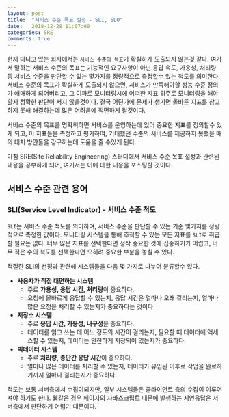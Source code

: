 ```yaml
---
layout: post
title:  "서비스 수준 목표 설정 - SLI, SLO"
date:   2018-12-28 11:07:00
categories: SRE
comments: true
---
```

현재 다니고 있는 회사에서는 `서비스 수준의 목표`가 확실하게 도출되지 않는것 같다. 여기서 말하는 서비스 수준의 목표는 기능적인 요구사항이 아닌 응답 속도, 가용성, 처리량 등 서비스 수준을 판단할 수 있는 몇가지를 정량적으로 측정할수 있는 척도를 의미한다. 서비스 수준의 목표가 확실하게 도출되지 않으면, 서비스가 만족해야할 성능 수준 정의가 애매하게 되어버리고, 그 여파로 모니터링시에 어떠한 지표 위주로 모니터링을 해야할지 정확한 판단이 서지 않을것이다. 결국 어딘가에 문제가 생기면 올바른 지표를 참고하지 못해 해결하는데 많은 어려움에 직면하게 될것이다.

서비스 수준의 목표를 명확히하면 서비스를 운영하는데 있어 중요한 지표를 정의할수 있게 되고, 이 지표들을 측정하고 평가하여, 기대했던 수준의 서비스를 제공하지 못했을 때의 대처 방안들을 강구하는데 도움을 줄 수있게 된다.

마침 SRE(Site Reliability Engineering) 스터디에서 서비스 수준 목표 설정과 관련된 내용을 공부하게 되어, 여기서는 이에 대한 내용을 포스팅할 것이다.

## 서비스 수준 관련 용어
### SLI(Service Level Indicator) - 서비스 수준 척도
`SLI`는 서비스 수준 척도를 의미하며, 서비스 수준을 판단할 수 있는 기준 몇가지를 정량적으로 측정한 값이다.
모니터링 시스템을 통해 추적할 수 있는 모든 지표를 `SLI`로 취급할 필요는 없다. 너무 많은 지표를 선택한다면 정작 중요한 것에 집중하기가 어렵고, 너무 적은 수의 척도를 선택한다면 오히려 중요한 부분을 놓칠 수 있다.

적절한 SLI의 선정과 관련해 시스템들을 다음 몇 가지로 나누어 분류할수 있다.
- **사용자가 직접 대면하는 시스템**
    - 주로 **가용성, 응답 시간, 처리량**이 중요하다.
    - 요청에 올바르게 응답할 수 있는지, 응답 시간은 얼마나 오래 걸리는지, 얼마나 많은 요청을 처리할 수 있는지가 중요하다는 것이다.
- **저장소 시스템**
    - 주로 **응답 시간, 가용성, 내구성**을 중요하다.
    - 데이터를 읽고 쓰는 데 어느 정도의 시간이 걸리는지, 필요할 때 데이터에 액세스할 수 있는지, 데이터는 안전하게 저장되어 있는지가 중요하다.
- **빅데이터 시스템**
    - 주로 **처리량, 종단간 응답 시간**이 중요하다.
    - 얼마나 많은 데이터를 처리할 수 있는지, 데이터가 유입된 이후로 작업을 완료하기까지 얼마나 걸리는지가 중요하다.

척도는 보통 서버측에서 수집이되지만, 일부 시스템들은 클라이언트 측의 수집이 이루어져야 하기도 한다. 웹같은 경우 페이지의 자바스크립트 때문에 발생하는 지연응답은 서버측에서 판단하기 어렵기 때문이다.

